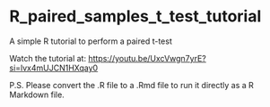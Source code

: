 # R_paired_samples_t_test_tutorial
A simple R tutorial to perform a paired t-test

Watch the tutorial at: https://youtu.be/UxcVwgn7yrE?si=lvx4mUJCN1HXqay0

P.S. Please convert the .R file to a .Rmd file to run it directly as a R Markdown file.

